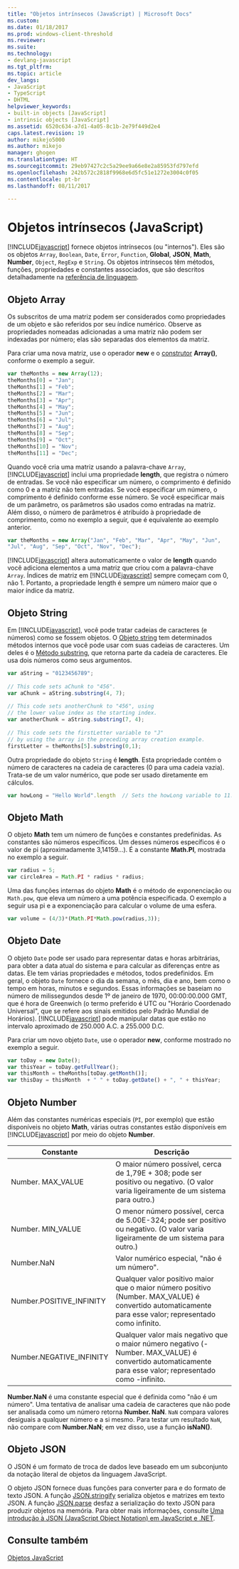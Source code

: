 ```yaml
---
title: "Objetos intrínsecos (JavaScript) | Microsoft Docs"
ms.custom: 
ms.date: 01/18/2017
ms.prod: windows-client-threshold
ms.reviewer: 
ms.suite: 
ms.technology:
- devlang-javascript
ms.tgt_pltfrm: 
ms.topic: article
dev_langs:
- JavaScript
- TypeScript
- DHTML
helpviewer_keywords:
- built-in objects [JavaScript]
- intrinsic objects [JavaScript]
ms.assetid: 6520c634-a7d1-4a05-8c1b-2e79f449d2e4
caps.latest.revision: 19
author: mikejo5000
ms.author: mikejo
manager: ghogen
ms.translationtype: HT
ms.sourcegitcommit: 29eb97427c2c5a29ee9a66e8e2a85953fd797efd
ms.openlocfilehash: 242b572c2818f9968e6d5fc51e1272e3004c0f05
ms.contentlocale: pt-br
ms.lasthandoff: 08/11/2017

---
```

# <a name="intrinsic-objects-javascript"></a>Objetos intrínsecos (JavaScript)
[!INCLUDE[javascript](../javascript/includes/javascript-md.md)] fornece objetos intrínsecos (ou "internos"). Eles são os objetos `Array`, `Boolean`, `Date`, `Error`, `Function`, **Global**, **JSON**, **Math**, **Number**, `Object`, `RegExp` e `String`. Os objetos intrínsecos têm métodos, funções, propriedades e constantes associados, que são descritos detalhadamente na [referência de linguagem](../javascript/reference/javascript-reference.md).  
  
## <a name="array-object"></a>Objeto Array  
 Os subscritos de uma matriz podem ser considerados como propriedades de um objeto e são referidos por seu índice numérico. Observe as propriedades nomeadas adicionadas a uma matriz não podem ser indexadas por número; elas são separadas dos elementos da matriz.  
  
 Para criar uma nova matriz, use o operador **new** e o [construtor](../javascript/reference/constructor-property-object-javascript.md) **Array()**, conforme o exemplo a seguir.  
  
```JavaScript  
var theMonths = new Array(12);  
theMonths[0] = "Jan";  
theMonths[1] = "Feb";  
theMonths[2] = "Mar";  
theMonths[3] = "Apr";  
theMonths[4] = "May";  
theMonths[5] = "Jun";  
theMonths[6] = "Jul";  
theMonths[7] = "Aug";  
theMonths[8] = "Sep";  
theMonths[9] = "Oct";  
theMonths[10] = "Nov";  
theMonths[11] = "Dec";  
```  
  
 Quando você cria uma matriz usando a palavra-chave `Array`, [!INCLUDE[javascript](../javascript/includes/javascript-md.md)] inclui uma propriedade **length**, que registra o número de entradas. Se você não especificar um número, o comprimento é definido como 0 e a matriz não tem entradas. Se você especificar um número, o comprimento é definido conforme esse número. Se você especificar mais de um parâmetro, os parâmetros são usados como entradas na matriz. Além disso, o número de parâmetros é atribuído à propriedade de comprimento, como no exemplo a seguir, que é equivalente ao exemplo anterior.  
  
```JavaScript  
var theMonths = new Array("Jan", "Feb", "Mar", "Apr", "May", "Jun",   
"Jul", "Aug", "Sep", "Oct", "Nov", "Dec");  
```  
  
 [!INCLUDE[javascript](../javascript/includes/javascript-md.md)] altera automaticamente o valor de **length** quando você adiciona elementos a uma matriz que criou com a palavra-chave `Array`. Índices de matriz em [!INCLUDE[javascript](../javascript/includes/javascript-md.md)] sempre começam com 0, não 1. Portanto, a propriedade length é sempre um número maior que o maior índice da matriz.  
  
## <a name="string-object"></a>Objeto String  
 Em [!INCLUDE[javascript](../javascript/includes/javascript-md.md)], você pode tratar cadeias de caracteres (e números) como se fossem objetos. O [Objeto string](../javascript/reference/string-object-javascript.md) tem determinados métodos internos que você pode usar com suas cadeias de caracteres. Um deles é o [Método substring](../javascript/reference/substring-method-string-javascript.md), que retorna parte da cadeia de caracteres. Ele usa dois números como seus argumentos.  
  
```JavaScript  
var aString = "0123456789";  
  
// This code sets aChunk to "456".  
var aChunk = aString.substring(4, 7);  
  
// This code sets anotherChunk to "456", using  
// the lower value index as the starting index.  
var anotherChunk = aString.substring(7, 4);  
  
// This code sets the firstLetter variable to "J"  
// by using the array in the preceding array creation example.  
firstLetter = theMonths[5].substring(0,1);  
```  
  
 Outra propriedade do objeto `String` é **length**. Esta propriedade contém o número de caracteres na cadeia de caracteres (0 para uma cadeia vazia). Trata-se de um valor numérico, que pode ser usado diretamente em cálculos.  
  
```JavaScript  
var howLong = "Hello World".length  // Sets the howLong variable to 11.  
```  
  
## <a name="math-object"></a>Objeto Math  
 O objeto **Math** tem um número de funções e constantes predefinidas. As constantes são números específicos. Um desses números específicos é o valor de pi (aproximadamente 3,14159...). É a constante **Math.PI**, mostrada no exemplo a seguir.  
  
```JavaScript  
var radius = 5;  
var circleArea = Math.PI * radius * radius;  
```  
  
 Uma das funções internas do objeto **Math** é o método de exponenciação ou `Math.pow`, que eleva um número a uma potência especificada. O exemplo a seguir usa pi e a exponenciação para calcular o volume de uma esfera.  
  
```JavaScript  
var volume = (4/3)*(Math.PI*Math.pow(radius,3));  
```  
  
## <a name="date-object"></a>Objeto Date  
 O objeto `Date` pode ser usado para representar datas e horas arbitrárias, para obter a data atual do sistema e para calcular as diferenças entre as datas. Ele tem várias propriedades e métodos, todos predefinidos. Em geral, o objeto `Date` fornece o dia da semana, o mês, dia e ano, bem como o tempo em horas, minutos e segundos. Essas informações se baseiam no número de milissegundos desde 1º de janeiro de 1970, 00:00:00.000 GMT, que é hora de Greenwich (o termo preferido é UTC ou "Horário Coordenado Universal", que se refere aos sinais emitidos pelo Padrão Mundial de Horários). [!INCLUDE[javascript](../javascript/includes/javascript-md.md)] pode manipular datas que estão no intervalo aproximado de 250.000 A.C. a 255.000 D.C.  
  
 Para criar um novo objeto `Date`, use o operador **new**, conforme mostrado no exemplo a seguir.  
  
```JavaScript  
var toDay = new Date();    
var thisYear = toDay.getFullYear();  
var thisMonth = theMonths[toDay.getMonth()];  
var thisDay = thisMonth  + " " + toDay.getDate() + ", " + thisYear;  
```  
  
## <a name="number-object"></a>Objeto Number  
 Além das constantes numéricas especiais (`PI`, por exemplo) que estão disponíveis no objeto **Math**, várias outras constantes estão disponíveis em [!INCLUDE[javascript](../javascript/includes/javascript-md.md)] por meio do objeto **Number**.  
  
|Constante|Descrição|  
|--------------|-----------------|  
|Number. MAX_VALUE|O maior número possível, cerca de 1,79E + 308; pode ser positivo ou negativo. (O valor varia ligeiramente de um sistema para outro.)|  
|Number. MIN_VALUE|O menor número possível, cerca de 5.00E-324; pode ser positivo ou negativo. (O valor varia ligeiramente de um sistema para outro.)|  
|Number.NaN|Valor numérico especial, "não é um número".|  
|Number.POSITIVE_INFINITY|Qualquer valor positivo maior que o maior número positivo (Number. MAX_VALUE) é convertido automaticamente para esse valor; representado como infinito.|  
|Number.NEGATIVE_INFINITY|Qualquer valor mais negativo que o maior número negativo (-Number. MAX_VALUE) é convertido automaticamente para esse valor; representado como -infinito.|  
  
 **Number.NaN** é uma constante especial que é definida como "não é um número". Uma tentativa de analisar uma cadeia de caracteres que não pode ser analisada como um número retorna **Number. NaN**. `NaN` compara valores desiguais a qualquer número e a si mesmo. Para testar um resultado `NaN`, não compare com **Number.NaN**; em vez disso, use a função **isNaN()**.  
  
## <a name="json-object"></a>Objeto JSON  
 O JSON é um formato de troca de dados leve baseado em um subconjunto da notação literal de objetos da linguagem JavaScript.  
  
 O objeto JSON fornece duas funções para converter para e do formato de texto JSON. A função [JSON.stringify](../javascript/reference/json-stringify-function-javascript.md) serializa objetos e matrizes em texto JSON. A função [JSON.parse](../javascript/reference/json-parse-function-javascript.md) desfaz a serialização do texto JSON para produzir objetos na memória. Para obter mais informações, consulte [Uma introdução à JSON (JavaScript Object Notation) em JavaScript e .NET](http://go.microsoft.com/fwlink/?LinkId=124098).  
  
## <a name="see-also"></a>Consulte também  
 [Objetos JavaScript](../javascript/reference/javascript-objects.md)
